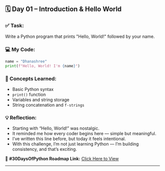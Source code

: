 
## 🗓️ Day 01 – Introduction & Hello World

### **✅ Task:**
Write a Python program that prints "Hello, World!" followed by your name.

### **💻 My Code:**

```python
name = "Dhanashree"
print(f"Hello, World! I'm {name}")
```

### **🧠 Concepts Learned:**

* Basic Python syntax
* `print()` function
* Variables and string storage
* String concatenation and `f-strings`

### **💡 Reflection:** <br/>

* Starting with “Hello, World!” was nostalgic. 
* It reminded me how every coder begins here — simple but meaningful.
* I’ve written this line before, but today it feels intentional.
* With this challenge, I’m not just learning Python — I’m building consistency, and that’s exciting.

📒 **#30DaysOfPython Roadmap Link:** [Click Here to View](https://indiandataclub.notion.site/30DaysOfPython-1f9a16c0422f8074bf29eee315a6802a)

---
